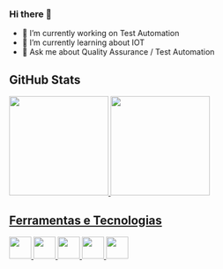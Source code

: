 ### Hi there 👋


- 🔭 I’m currently working on Test Automation
- 🌱 I’m currently learning about IOT
- 💬 Ask me about Quality Assurance / Test Automation


## GitHub Stats

<div>
<a href="https://github.com/feeliipe">
<img loading="lazy" height="180em" src="https://github-readme-stats.vercel.app/api/top-langs/?feeliipe&layout=compact&langs_count=7&theme=dracula"/>
<img loading="lazy" height="180em" src="https://github-readme-stats.vercel.app/api?feeliipe&show_icons=true&theme=dracula&include_all_commits=true&count_private=true"/>
</div>

## Ferramentas e Tecnologias

<img loading="lazy" src="https://cdn.jsdelivr.net/gh/devicons/devicon/icons/javascript/javascript-original.svg" width="40" height="40"/>
<img loading="lazy" src="https://cdn.jsdelivr.net/gh/devicons/devicon/icons/github/github-original.svg" width="40" height="40"/>
<img loading="lazy" src="https://cdn.jsdelivr.net/gh/devicons/devicon/icons/jenkins/jenkins-original.svg" width="40" height="40"/>
<img loading="lazy" src="https://cdn.jsdelivr.net/gh/devicons/devicon/icons/selenium/selenium-original.svg" width="40" height="40"/>
<img loading="lazy" src="https://cdn.jsdelivr.net/gh/devicons/devicon/icons/visualstudio/visualstudio-plain.svg" width="40" height="40"/>
 



